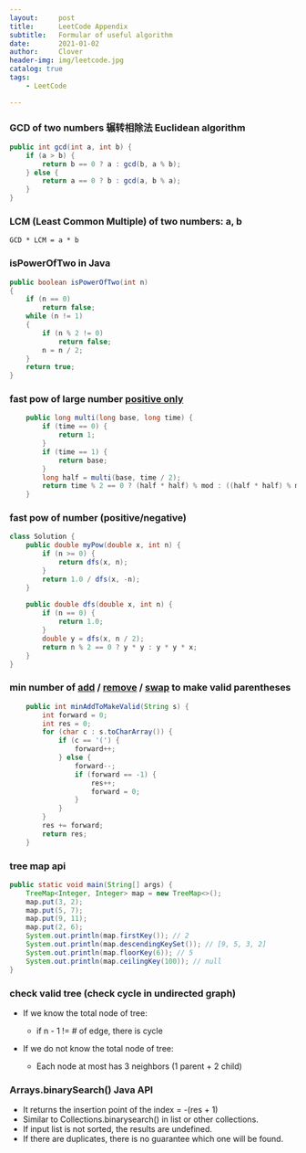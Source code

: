 ```yaml
---
layout:     post
title:      LeetCode Appendix
subtitle:   Formular of useful algorithm
date:       2021-01-02
author:     Clover
header-img: img/leetcode.jpg
catalog: true
tags:
    - LeetCode

---
```

### GCD of two numbers 辗转相除法 Euclidean algorithm

```java
public int gcd(int a, int b) {
    if (a > b) {
        return b == 0 ? a : gcd(b, a % b);
    } else {
        return a == 0 ? b : gcd(a, b % a);
    }
}
```


### LCM (Least Common Multiple) of two numbers: a, b
```
GCD * LCM = a * b
```


### isPowerOfTwo in Java

```java
public boolean isPowerOfTwo(int n) 
{ 
    if (n == 0) 
        return false; 
    while (n != 1) 
    { 
        if (n % 2 != 0) 
            return false; 
        n = n / 2; 
    } 
    return true; 
} 
```

### fast pow of large number [positive only](https://leetcode.com/problems/minimum-non-zero-product-of-the-array-elements/)

```java
    public long multi(long base, long time) {
        if (time == 0) {
            return 1;
        }
        if (time == 1) {
            return base;
        }
        long half = multi(base, time / 2);
        return time % 2 == 0 ? (half * half) % mod : ((half * half) % mod * (base % mod)) % mod;
    }
```

### fast pow of number (positive/negative)
```java
class Solution {
    public double myPow(double x, int n) {
        if (n >= 0) {
            return dfs(x, n);
        }
        return 1.0 / dfs(x, -n);
    }
    
    public double dfs(double x, int n) {
        if (n == 0) {
            return 1.0;
        }
        double y = dfs(x, n / 2);
        return n % 2 == 0 ? y * y : y * y * x;
    }
}
```

###  min number of [add](https://leetcode.com/problems/minimum-add-to-make-parentheses-valid/) / [remove](https://leetcode.com/problems/remove-invalid-parentheses/) / [swap](https://leetcode.com/problems/minimum-number-of-swaps-to-make-the-string-balanced/) to make valid parentheses

```java
    public int minAddToMakeValid(String s) {
        int forward = 0;
        int res = 0;
        for (char c : s.toCharArray()) {
            if (c == '(') {
                forward++;
            } else {
                forward--;
                if (forward == -1) {
                    res++;
                    forward = 0;
                }
            }
        }
        res += forward;
        return res;
    }

```

### tree map api

```java
public static void main(String[] args) {
    TreeMap<Integer, Integer> map = new TreeMap<>();
    map.put(3, 2);
    map.put(5, 7);
    map.put(9, 11);
    map.put(2, 6);
    System.out.println(map.firstKey()); // 2
    System.out.println(map.descendingKeySet()); // [9, 5, 3, 2]
    System.out.println(map.floorKey(6)); // 5
    System.out.println(map.ceilingKey(100)); // null
}
```


### check valid tree (check cycle in undirected graph)

- If we know the total node of tree:
  - if n - 1 != # of edge, there is cycle
  
- If we do not know the total node of tree:
  - Each node at most has 3 neighbors (1 parent + 2 child)
  
  
### Arrays.binarySearch() Java API
- It returns the insertion point of the index = -(res + 1)
- Similar to Collections.binarysearch() in list or other collections.
- If input list is not sorted, the results are undefined.
- If there are duplicates, there is no guarantee which one will be found.


